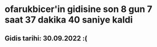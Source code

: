 # ofarukbicer'in gidisine son 8 gun 7 saat 37 dakika 40 saniye kaldi

## Gidis tarihi: 30.09.2022 :(